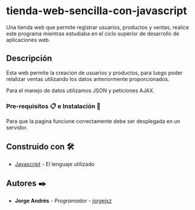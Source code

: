 # tienda-web-sencilla-con-javascript
Una tienda web que permite registrar usuarios, productos y ventas, realice este programa mientras estudiaba en el ciclo superior de desarrollo de aplicaciones web.

## Descripción

Esta web permite la creacion de usuarios y productos, para luego poder relalizar ventas utilizando los datos anteriormente proporcionados.

Para el manejo de datos utilizamos JSON y peticiones AJAX.

### Pre-requisitos 📋 e Instalación 🔧

Para que la pagina funcione correctamente debe ser desplegada en un servidor.

## Construido con 🛠️

* [Javascript](https://www.javascript.com/) - El lenguaje utilizado


## Autores ✒️

* **Jorge Andrés** - *Programador* - [jorgejxz](https://github.com/JorgeJxz)
